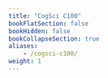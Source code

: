 ```yaml
---
title: "CogSci C100"
bookFlatSection: false
bookHidden: false
bookCollapseSection: true
aliases:
    - /cogsci-c100/
weight: 1
---
```

